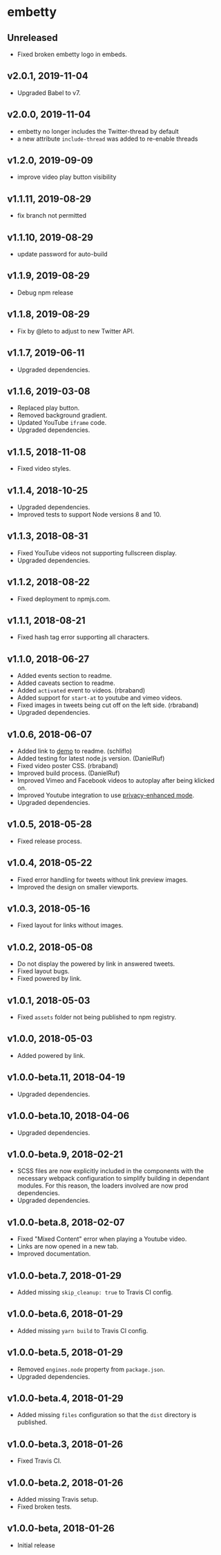 # embetty

## Unreleased

- Fixed broken embetty logo in embeds.

## v2.0.1, 2019-11-04

- Upgraded Babel to v7.

## v2.0.0, 2019-11-04

- embetty no longer includes the Twitter-thread by default
- a new attribute `include-thread` was added to re-enable threads

## v1.2.0, 2019-09-09

- improve video play button visibility

## v1.1.11, 2019-08-29

- fix branch not permitted

## v1.1.10, 2019-08-29

- update password for auto-build

## v1.1.9, 2019-08-29

- Debug npm release

## v1.1.8, 2019-08-29

- Fix by @leto to adjust to new Twitter API.

## v1.1.7, 2019-06-11

- Upgraded dependencies.

## v1.1.6, 2019-03-08

- Replaced play button.
- Removed background gradient.
- Updated YouTube `iframe` code.
- Upgraded dependencies.

## v1.1.5, 2018-11-08

- Fixed video styles.

## v1.1.4, 2018-10-25

- Upgraded dependencies.
- Improved tests to support Node versions 8 and 10.

## v1.1.3, 2018-08-31

- Fixed YouTube videos not supporting fullscreen display.
- Upgraded dependencies.

## v1.1.2, 2018-08-22

- Fixed deployment to npmjs.com.

## v1.1.1, 2018-08-21

- Fixed hash tag error supporting all characters.

## v1.1.0, 2018-06-27

- Added events section to readme.
- Added caveats section to readme.
- Added `activated` event to videos. (rbraband)
- Added support for `start-at` to youtube and vimeo videos.
- Fixed images in tweets being cut off on the left side. (rbraband)
- Upgraded dependencies.

## v1.0.6, 2018-06-07

- Added link to [demo](https://heiseonline.github.io/embetty/) to readme. (schliflo)
- Added testing for latest node.js version. (DanielRuf)
- Fixed video poster CSS. (rbraband)
- Improved build process. (DanielRuf)
- Improved Vimeo and Facebook videos to autoplay after being klicked on.
- Improved Youtube integration to use [privacy-enhanced mode](https://support.google.com/youtube/answer/171780?hl=en).
- Upgraded dependencies.

## v1.0.5, 2018-05-28

- Fixed release process.

## v1.0.4, 2018-05-22

- Fixed error handling for tweets without link preview images.
- Improved the design on smaller viewports.

## v1.0.3, 2018-05-16

- Fixed layout for links without images.

## v1.0.2, 2018-05-08

- Do not display the powered by link in answered tweets.
- Fixed layout bugs.
- Fixed powered by link.

## v1.0.1, 2018-05-03

- Fixed `assets` folder not being published to npm registry.

## v1.0.0, 2018-05-03

- Added powered by link.

## v1.0.0-beta.11, 2018-04-19

- Upgraded dependencies.

## v1.0.0-beta.10, 2018-04-06

- Upgraded dependencies.

## v1.0.0-beta.9, 2018-02-21

- SCSS files are now explicitly included in the components with the necessary webpack configuration to simplify building in dependant modules. For this reason, the loaders involved are now prod dependencies.
- Upgraded dependencies.

## v1.0.0-beta.8, 2018-02-07

- Fixed "Mixed Content" error when playing a Youtube video.
- Links are now opened in a new tab.
- Improved documentation.

## v1.0.0-beta.7, 2018-01-29

- Added missing `skip_cleanup: true` to Travis CI config.

## v1.0.0-beta.6, 2018-01-29

- Added missing `yarn build` to Travis CI config.

## v1.0.0-beta.5, 2018-01-29

- Removed `engines.node` property from `package.json`.
- Upgraded dependencies.

## v1.0.0-beta.4, 2018-01-29

- Added missing `files` configuration so that the `dist` directory is published.

## v1.0.0-beta.3, 2018-01-26

- Fixed Travis CI.

## v1.0.0-beta.2, 2018-01-26

- Added missing Travis setup.
- Fixed broken tests.

## v1.0.0-beta, 2018-01-26

- Initial release
